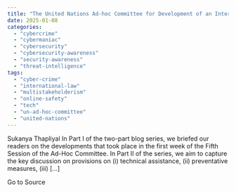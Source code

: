 ```yaml
---
title: "The United Nations Ad-hoc Committee for Development of an International Cybercrime Convention: Overview and Key Observations from Week II of the Fifth Substantive Session"
date: 2025-01-08
categories: 
  - "cybercrime"
  - "cybermaniac"
  - "cybersecurity"
  - "cybersecurity-awareness"
  - "security-awareness"
  - "threat-intelligence"
tags: 
  - "cyber-crime"
  - "international-law"
  - "multistakeholderism"
  - "online-safety"
  - "tech"
  - "un-ad-hoc-committee"
  - "united-nations"
---
```


Sukanya Thapliyal In Part I of the two-part blog series, we briefed our readers on the developments that took place in the first week of the Fifth Session of the Ad-Hoc Committee. In Part II of the series, we aim to capture the key discussion on provisions on (i) technical assistance, (ii) preventative measures, (iii) \[…\]

Go to Source
